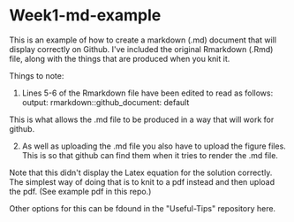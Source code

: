 # Week1-md-example

This is an example of how to create a markdown (.md) document that will display correctly on Github.
I've included the original Rmarkdown (.Rmd) file, along with the things that are produced when you knit it. 

Things to note:

1. Lines 5-6 of the Rmarkdown file have been edited to read as follows:
output:
  rmarkdown::github_document: default
  
This is what allows the .md file to be produced in a way that will work for github.

2. As well as uploading the .md file you also have to upload the figure files. This is so that
github can find them when it tries to render the .md file.

Note that this didn't display the Latex equation for the solution correctly. The simplest way of
doing that is to knit to a pdf instead and then upload the pdf. (See example pdf in this repo.)

Other options for this can be fdound in the "Useful-Tips" repository here.
